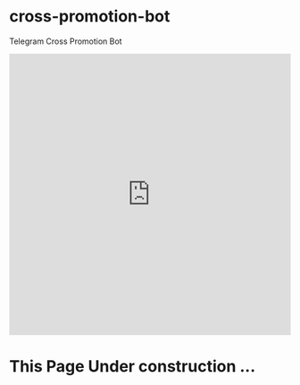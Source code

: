 # cross-promotion-bot
Telegram Cross Promotion Bot

<div style="width:100%;height:0;padding-bottom:100%;position:relative;">
  <iframe src="https://giphy.com/embed/itjMBVM4Nlzk5UOPgL" width="100%" height="100%" style="position:absolute" frameBorder="0" class="giphy-embed" allowFullScreen>
    
  </iframe
    ></div>

# This Page Under construction ... 
